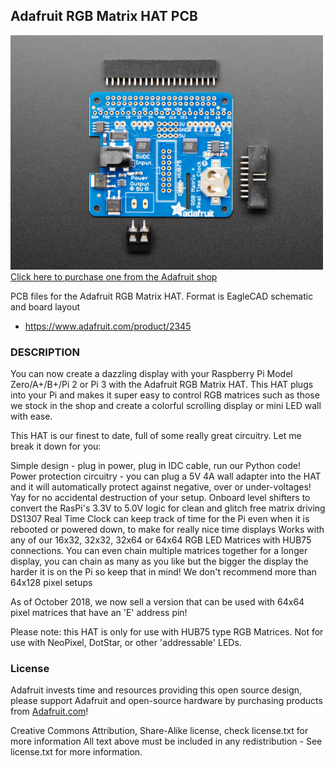 ## Adafruit RGB Matrix HAT PCB

<a href="http://www.adafruit.com/products/1932"><img src="assets/image.jpg?raw=true" width="500px"><br/>
Click here to purchase one from the Adafruit shop</a>

PCB files for the Adafruit RGB Matrix HAT. Format is EagleCAD schematic and board layout
* https://www.adafruit.com/product/2345

### DESCRIPTION
You can now create a dazzling display with your Raspberry Pi Model Zero/A+/B+/Pi 2 or Pi 3 with the Adafruit RGB Matrix HAT. This HAT plugs into your Pi and makes it super easy to control RGB matrices such as those we stock in the shop and create a colorful scrolling display or mini LED wall with ease.

This HAT is our finest to date, full of some really great circuitry. Let me break it down for you:

Simple design - plug in power, plug in IDC cable, run our Python code!
Power protection circuitry - you can plug a 5V 4A wall adapter into the HAT and it will automatically protect against negative, over or under-voltages! Yay for no accidental destruction of your setup.
Onboard level shifters to convert the RasPi's 3.3V to 5.0V logic for clean and glitch free matrix driving
DS1307 Real Time Clock can keep track of time for the Pi even when it is rebooted or powered down, to make for really nice time displays
Works with any of our 16x32, 32x32, 32x64 or 64x64 RGB LED Matrices with HUB75 connections. You can even chain multiple matrices together for a longer display, you can chain as many as you like but the bigger the display the harder it is on the Pi so keep that in mind! We don't recommend more than 64x128 pixel setups

As of October 2018, we now sell a version that can be used with 64x64 pixel matrices that have an 'E' address pin!

Please note: this HAT is only for use with HUB75 type RGB Matrices. Not for use with NeoPixel, DotStar, or other 'addressable' LEDs.

### License

Adafruit invests time and resources providing this open source design, please support Adafruit and open-source hardware by purchasing products from [Adafruit.com](https://www.adafruit.com)!

Creative Commons Attribution, Share-Alike license, check license.txt for more information All text above must be included in any redistribution - 
See license.txt for more information.

